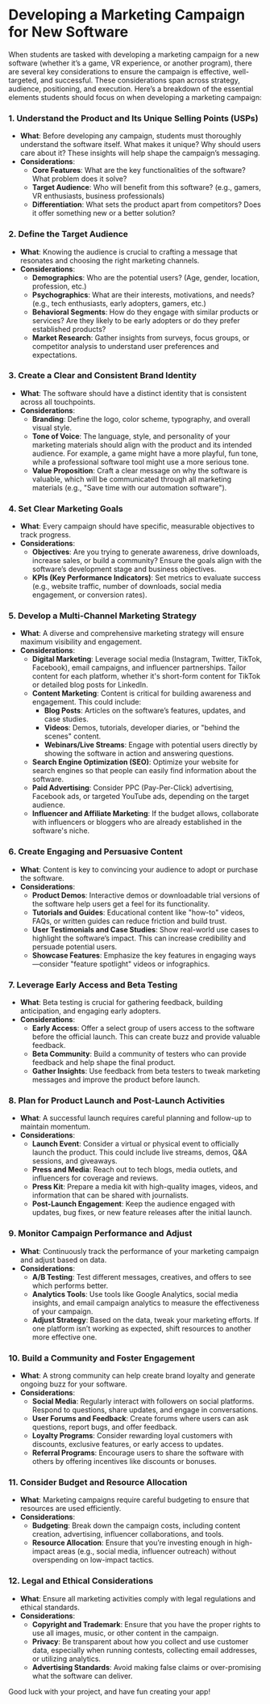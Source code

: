# Developing a Marketing Campaign for New Software
When students are tasked with developing a marketing campaign for a new software (whether it’s a game, VR experience, or another program), 
there are several key considerations to ensure the campaign is effective, well-targeted, and successful. These considerations span across strategy, 
audience, positioning, and execution. Here’s a breakdown of the essential elements students should focus on when developing a marketing campaign:

### 1. **Understand the Product and Its Unique Selling Points (USPs)**
   - **What**: Before developing any campaign, students must thoroughly understand the software itself. What makes it unique? Why should users care about it? These insights will help shape the campaign’s messaging.
   - **Considerations**:
     - **Core Features**: What are the key functionalities of the software? What problem does it solve?
     - **Target Audience**: Who will benefit from this software? (e.g., gamers, VR enthusiasts, business professionals)
     - **Differentiation**: What sets the product apart from competitors? Does it offer something new or a better solution?

### 2. **Define the Target Audience**
   - **What**: Knowing the audience is crucial to crafting a message that resonates and choosing the right marketing channels.
   - **Considerations**:
     - **Demographics**: Who are the potential users? (Age, gender, location, profession, etc.)
     - **Psychographics**: What are their interests, motivations, and needs? (e.g., tech enthusiasts, early adopters, gamers, etc.)
     - **Behavioral Segments**: How do they engage with similar products or services? Are they likely to be early adopters or do they prefer established products?
     - **Market Research**: Gather insights from surveys, focus groups, or competitor analysis to understand user preferences and expectations.

### 3. **Create a Clear and Consistent Brand Identity**
   - **What**: The software should have a distinct identity that is consistent across all touchpoints.
   - **Considerations**:
     - **Branding**: Define the logo, color scheme, typography, and overall visual style.
     - **Tone of Voice**: The language, style, and personality of your marketing materials should align with the product and its intended audience. For example, a game might have a more playful, fun tone, while a professional software tool might use a more serious tone.
     - **Value Proposition**: Craft a clear message on why the software is valuable, which will be communicated through all marketing materials (e.g., "Save time with our automation software").

### 4. **Set Clear Marketing Goals**
   - **What**: Every campaign should have specific, measurable objectives to track progress.
   - **Considerations**:
     - **Objectives**: Are you trying to generate awareness, drive downloads, increase sales, or build a community? Ensure the goals align with the software’s development stage and business objectives.
     - **KPIs (Key Performance Indicators)**: Set metrics to evaluate success (e.g., website traffic, number of downloads, social media engagement, or conversion rates).

### 5. **Develop a Multi-Channel Marketing Strategy**
   - **What**: A diverse and comprehensive marketing strategy will ensure maximum visibility and engagement.
   - **Considerations**:
     - **Digital Marketing**: Leverage social media (Instagram, Twitter, TikTok, Facebook), email campaigns, and influencer partnerships. Tailor content for each platform, whether it's short-form content for TikTok or detailed blog posts for LinkedIn.
     - **Content Marketing**: Content is critical for building awareness and engagement. This could include:
       - **Blog Posts**: Articles on the software’s features, updates, and case studies.
       - **Videos**: Demos, tutorials, developer diaries, or "behind the scenes" content.
       - **Webinars/Live Streams**: Engage with potential users directly by showing the software in action and answering questions.
     - **Search Engine Optimization (SEO)**: Optimize your website for search engines so that people can easily find information about the software.
     - **Paid Advertising**: Consider PPC (Pay-Per-Click) advertising, Facebook ads, or targeted YouTube ads, depending on the target audience.
     - **Influencer and Affiliate Marketing**: If the budget allows, collaborate with influencers or bloggers who are already established in the software's niche.

### 6. **Create Engaging and Persuasive Content**
   - **What**: Content is key to convincing your audience to adopt or purchase the software.
   - **Considerations**:
     - **Product Demos**: Interactive demos or downloadable trial versions of the software help users get a feel for its functionality.
     - **Tutorials and Guides**: Educational content like "how-to" videos, FAQs, or written guides can reduce friction and build trust.
     - **User Testimonials and Case Studies**: Show real-world use cases to highlight the software’s impact. This can increase credibility and persuade potential users.
     - **Showcase Features**: Emphasize the key features in engaging ways—consider "feature spotlight" videos or infographics.

### 7. **Leverage Early Access and Beta Testing**
   - **What**: Beta testing is crucial for gathering feedback, building anticipation, and engaging early adopters.
   - **Considerations**:
     - **Early Access**: Offer a select group of users access to the software before the official launch. This can create buzz and provide valuable feedback.
     - **Beta Community**: Build a community of testers who can provide feedback and help shape the final product.
     - **Gather Insights**: Use feedback from beta testers to tweak marketing messages and improve the product before launch.

### 8. **Plan for Product Launch and Post-Launch Activities**
   - **What**: A successful launch requires careful planning and follow-up to maintain momentum.
   - **Considerations**:
     - **Launch Event**: Consider a virtual or physical event to officially launch the product. This could include live streams, demos, Q&A sessions, and giveaways.
     - **Press and Media**: Reach out to tech blogs, media outlets, and influencers for coverage and reviews.
     - **Press Kit**: Prepare a media kit with high-quality images, videos, and information that can be shared with journalists.
     - **Post-Launch Engagement**: Keep the audience engaged with updates, bug fixes, or new feature releases after the initial launch.

### 9. **Monitor Campaign Performance and Adjust**
   - **What**: Continuously track the performance of your marketing campaign and adjust based on data.
   - **Considerations**:
     - **A/B Testing**: Test different messages, creatives, and offers to see which performs better.
     - **Analytics Tools**: Use tools like Google Analytics, social media insights, and email campaign analytics to measure the effectiveness of your campaign.
     - **Adjust Strategy**: Based on the data, tweak your marketing efforts. If one platform isn’t working as expected, shift resources to another more effective one.

### 10. **Build a Community and Foster Engagement**
   - **What**: A strong community can help create brand loyalty and generate ongoing buzz for your software.
   - **Considerations**:
     - **Social Media**: Regularly interact with followers on social platforms. Respond to questions, share updates, and engage in conversations.
     - **User Forums and Feedback**: Create forums where users can ask questions, report bugs, and offer feedback.
     - **Loyalty Programs**: Consider rewarding loyal customers with discounts, exclusive features, or early access to updates.
     - **Referral Programs**: Encourage users to share the software with others by offering incentives like discounts or bonuses.

### 11. **Consider Budget and Resource Allocation**
   - **What**: Marketing campaigns require careful budgeting to ensure that resources are used efficiently.
   - **Considerations**:
     - **Budgeting**: Break down the campaign costs, including content creation, advertising, influencer collaborations, and tools.
     - **Resource Allocation**: Ensure that you’re investing enough in high-impact areas (e.g., social media, influencer outreach) without overspending on low-impact tactics.

### 12. **Legal and Ethical Considerations**
   - **What**: Ensure all marketing activities comply with legal regulations and ethical standards.
   - **Considerations**:
     - **Copyright and Trademark**: Ensure that you have the proper rights to use all images, music, or other content in the campaign.
     - **Privacy**: Be transparent about how you collect and use customer data, especially when running contests, collecting email addresses, or utilizing analytics.
     - **Advertising Standards**: Avoid making false claims or over-promising what the software can deliver.



Good luck with your project, and have fun creating your app!

